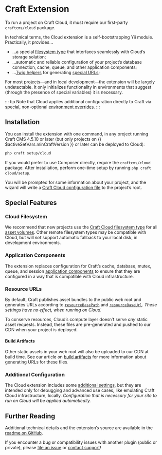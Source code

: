# Craft Extension

To run a project on Craft Cloud, it must require our first-party `craftcms/cloud` package.

In technical terms, the Cloud extension is a self-bootstrapping Yii module. Practically, it provides…

- …a special [filesystem type](assets.md) that interfaces seamlessly with Cloud’s storage solution;
- …automatic and reliable configuration of your project’s database connection, cache, queue, and other application components;
- …[Twig helpers](/5.x/reference/twig/functions.html) for generating [special URLs](#resource-uRLs);

For most projects—and in local development—the extension will be largely undetectable. It only initializes functionality in environments that suggest (through the presence of special variables) it is necessary.

::: tip
Note that Cloud applies additional configuration directly to Craft via special, non-optional [environment overrides](/5.x/configure.html#environment-overrides).
:::

## Installation

You can install the extension with one command, in any project running Craft CMS 4.5.10 or later (but only projects on {{ $activeSetVars.minCraftVersion }} or later can be deployed to Cloud):

```bash
php craft setup/cloud
```

If you would prefer to use Composer directly, require the `craftcms/cloud` package. After installation, perform one-time setup by running `php craft cloud/setup`.

You will be prompted for some information about your project, and the wizard will write a [Craft Cloud configuration file](config.md) to the project’s root.

## Special Features

### Cloud Filesystem

We recommend that new projects use the [Craft Cloud filesystem type](assets.md) for all [asset volumes](/5.x/reference/element-types/assets.html). Other remote filesystem types may be compatible with Cloud, but will *not* support automatic fallback to your local disk, in development environments.

### Application Components

The extension replaces configuration for Craft’s cache, database, mutex, queue, and session [application components](/5.x/reference/config/app.html) to ensure that they are configured in a way that is compatible with Cloud infrastructure.

### Resource URLs

By default, Craft publishes asset bundles to the public web root and generates URLs according to [`resourceBasePath`](/5.x/reference/config/general.html#resourcebasepath) and [`resourceBaseUrl`](/5.x/reference/config/general.html#resourcebaseurl). _These settings have no effect, when running on Cloud._

To conserve resources, Cloud’s compute layer doesn’t serve *any* static asset requests. Instead, these files are pre-generated and pushed to our CDN when your project is deployed.

#### Build Artifacts

Other static assets in your web root will also be uploaded to our CDN at build time. See our article on [build artifacts](builds.md#artifact-urls) for more information about generating URLs for these files.

### Additional Configuration

The Cloud extension includes some [additional settings](https://github.com/craftcms/cloud-extension-yii2), but they are intended only for debugging and advanced use cases, like emulating Craft Cloud infrastructure, locally. *Configuration that is necessary for your site to run on Cloud will be applied automatically.*

## Further Reading

Additional technical details and the extension’s source are available in the [readme on GitHub](https://github.com/craftcms/cloud-extension-yii2).

If you encounter a bug or compatibility issues with another plugin (public or private), please [file an issue](https://github.com/craftcms/cloud-extension-yii2/issues/new/choose) or [contact support](craftcom:contact?whatCanWeHelpYouWith=Support)!
